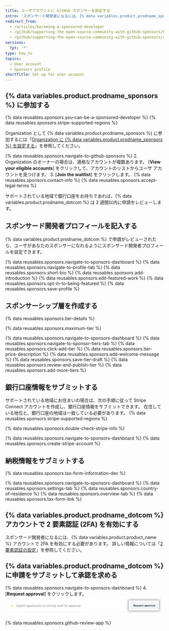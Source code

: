 ```yaml
---
title: ユーザアカウントに GitHub スポンサーを設定する
intro: 'スポンサード開発者になるには、{% data variables.product.prodname_sponsors %} に参加し、スポンサード開発者プロフィールに必要事項をすべて記入し、スポンサーシップ層を作成し、銀行口座情報と納税フォームをサブミットし、{% data variables.product.prodname_dotcom %} アカウントで 2 要素認証を有効にします。'
redirect_from:
  - /articles/becoming-a-sponsored-developer
  - /github/supporting-the-open-source-community-with-github-sponsors/becoming-a-sponsored-developer
  - /github/supporting-the-open-source-community-with-github-sponsors/setting-up-github-sponsors-for-your-user-account
versions:
  fpt: '*'
type: how_to
topics:
  - User account
  - Sponsors profile
shortTitle: Set up for user account
---
```


## {% data variables.product.prodname_sponsors %} に参加する

{% data reusables.sponsors.you-can-be-a-sponsored-developer %} {% data reusables.sponsors.stripe-supported-regions %}

Organization として {% data variables.product.prodname_sponsors %} に参加するには「[Organization に {% data variables.product.prodname_sponsors %} を設定する](/sponsors/receiving-sponsorships-through-github-sponsors/setting-up-github-sponsors-for-your-organization)」を参照してください。

{% data reusables.sponsors.navigate-to-github-sponsors %}
2. Organization のオーナーの場合は、適格なアカウントが複数あります。 [**View your eligible accounts**] をクリックして、アカウントのリストからユーザ アカウントを見つけます。
3. [**Join the waitlist**] をクリックします。
{% data reusables.sponsors.contact-info %}
{% data reusables.sponsors.accept-legal-terms %}

サポートされている地域で銀行口座をお持ちであれば、{% data variables.product.prodname_dotcom %} は 2 週間以内に申請をレビューします。

## スポンサード開発者プロフィールを記入する

{% data variables.product.prodname_dotcom %} で申請がレビューされたら、ユーザがあなたのスポンサーになれるようにスポンサード開発者プロフィールを設定できます。

{% data reusables.sponsors.navigate-to-sponsors-dashboard %}
{% data reusables.sponsors.navigate-to-profile-tab %}
{% data reusables.sponsors.short-bio %}
{% data reusables.sponsors.add-introduction %}
{% data reusables.sponsors.edit-featured-work %}
{% data reusables.sponsors.opt-in-to-being-featured %}
{% data reusables.sponsors.save-profile %}

## スポンサーシップ層を作成する

{% data reusables.sponsors.tier-details %}

{% data reusables.sponsors.maximum-tier %}

{% data reusables.sponsors.navigate-to-sponsors-dashboard %}
{% data reusables.sponsors.navigate-to-sponsor-tiers-tab %}
{% data reusables.sponsors.click-add-tier %}
{% data reusables.sponsors.tier-price-description %}
{% data reusables.sponsors.add-welcome-message %}
{% data reusables.sponsors.save-tier-draft %}
{% data reusables.sponsors.review-and-publish-tier %}
{% data reusables.sponsors.add-more-tiers %}

## 銀行口座情報をサブミットする

サポートされている地域にお住まいの場合は、次の手順に従って Stripe Connect アカウントを作成し、銀行口座情報をサブミットできます。 在住している地位と、銀行口座の地域は一致している必要があります。 {% data reusables.sponsors.stripe-supported-regions %}

{% data reusables.sponsors.double-check-stripe-info %}

{% data reusables.sponsors.navigate-to-sponsors-dashboard %}
{% data reusables.sponsors.create-stripe-account %}

## 納税情報をサブミットする

{% data reusables.sponsors.tax-form-information-dev %}

{% data reusables.sponsors.navigate-to-sponsors-dashboard %}
{% data reusables.sponsors.settings-tab %}
{% data reusables.sponsors.country-of-residence %}
{% data reusables.sponsors.overview-tab %}
{% data reusables.sponsors.tax-form-link %}

## {% data variables.product.prodname_dotcom %} アカウントで 2 要素認証 (2FA) を有効にする

スポンサード開発者になるには、{% data variables.product.product_name %} アカウントで 2FA を有効にする必要があります。 詳しい情報については「[2 要素認証の設定](/articles/configuring-two-factor-authentication)」を参照してください。

## {% data variables.product.prodname_dotcom %} に申請をサブミットして承認を求める

{% data reusables.sponsors.navigate-to-sponsors-dashboard %}
4. [**Request approval**] をクリックします。 ![[Request approval] ボタン](/assets/images/help/sponsors/request-approval-button.png)

{% data reusables.sponsors.github-review-app %}
